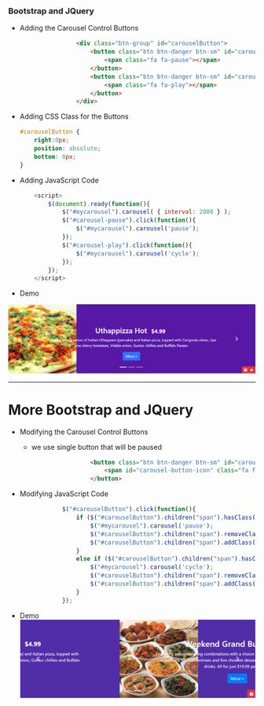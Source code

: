 ### Bootstrap and JQuery

* Adding the Carousel Control Buttons

  ```html
                  <div class="btn-group" id="carouselButton">
                      <button class="btn btn-danger btn-sm" id="carousel-pause">
                          <span class="fa fa-pause"></span>
                      </button>
                      <button class="btn btn-danger btn-sm" id="carousel-play">
                          <span class="fa fa-play"></span>
                      </button>
                  </div>
  ```

* Adding CSS Class for the Buttons

  ```css
  #carouselButton {
      right:0px;
      position: absolute;
      bottom: 0px;
  }
  ```

* Adding JavaScript Code

  ```js
      <script>
          $(document).ready(function(){
              $("#mycarousel").carousel( { interval: 2000 } );
              $("#carousel-pause").click(function(){
                  $("#mycarousel").carousel('pause');
              });
              $("#carousel-play").click(function(){
                  $("#mycarousel").carousel('cycle');
              });
          });
      </script>
  ```

* Demo

![](/assets/W4_1carousel.png)

---

# More Bootstrap and JQuery

* Modifying the Carousel Control Buttons

  * we use single button that will be paused

  ```html
                      <button class="btn btn-danger btn-sm" id="carouselButton">
                          <span id="carousel-button-icon" class="fa fa-pause"></span>
                      </button>
  ```

* Modifying JavaScript Code

  ```js
              $("#carouselButton").click(function(){
                  if ($("#carouselButton").children("span").hasClass('fa-pause')) {
                      $("#mycarousel").carousel('pause');
                      $("#carouselButton").children("span").removeClass('fa-pause');
                      $("#carouselButton").children("span").addClass('fa-play');
                  }
                  else if ($("#carouselButton").children("span").hasClass('fa-play')){
                      $("#mycarousel").carousel('cycle');
                      $("#carouselButton").children("span").removeClass('fa-play');
                      $("#carouselButton").children("span").addClass('fa-pause');                    
                  }
              });
  ```

* Demo![](/assets/W4_1modifyCarousel.png)



